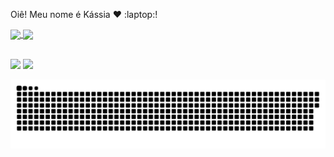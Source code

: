 Oiê! 
Meu nome é Kássia :heart: :laptop:!
<div>
  <a href="https://github.com/kassiaMachado">
  <img height="180em"   align="center" src="https://github-readme-stats.vercel.app/api?username=kassiaMachado&show_icons=true&theme=jolly&include_all_commits=true&count_private=true"/>
  <img height="180em"  align="center" src="https://github-readme-stats.vercel.app/api/top-langs/?username=kassiaMachado&&layout=compact&hide=shell&theme=jolly"/>
 <br><br>


  <a href="https://www.instagram.com/kasiamachado/" target="_blank"><img src="https://img.shields.io/badge/-Instagram-%23E4405F?style=for-the-badge&logo=instagram&logoColor=white" target="_blank"></a>
  <a href="https://www.linkedin.com/in/kassia-machado-2ba183187/" target="_blank"><img src="https://img.shields.io/badge/-LinkedIn-%230077B5?style=for-the-badge&logo=linkedin&logoColor=white" target="_blank"></a> 
 
  
![Snake animation](https://github.com/kassiaMachado/kassiaMachado/blob/output/github-contribution-grid-snake.svg)
</div>
